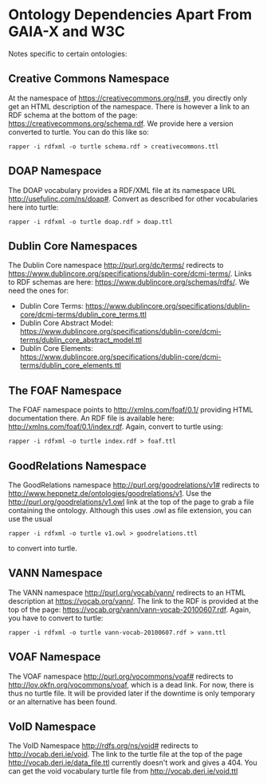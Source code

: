 <!--
SPDX-FileCopyrightText: 2024 University of Applied Sciences Osnabrück
SPDX-FileContributor: Andreas Schliebitz
SPDX-FileContributor: Henri Graf
SPDX-FileContributor: Jonas Tüpker
SPDX-FileContributor: Lukas Hesse
SPDX-FileContributor: Maik Fruhner
SPDX-FileContributor: Prof. Dr.-Ing. Heiko Tapken
SPDX-FileContributor: Tobias Wamhof

SPDX-License-Identifier: AGPL-3.0-or-later
-->

# Ontology Dependencies Apart From GAIA-X and W3C

Notes specific to certain ontologies:

## Creative Commons Namespace

At the namespace of https://creativecommons.org/ns#, you directly only get an HTML description of the namespace. There is however a link to an RDF schema at the bottom of the page: https://creativecommons.org/schema.rdf. We provide here a version converted to turtle. You can do this like so:

```
rapper -i rdfxml -o turtle schema.rdf > creativecommons.ttl
```

## DOAP Namespace

The DOAP vocabulary provides a RDF/XML file at its namespace URL http://usefulinc.com/ns/doap#. Convert as described for other vocabularies here into turtle:

```
rapper -i rdfxml -o turtle doap.rdf > doap.ttl
```

## Dublin Core Namespaces

The Dublin Core namespace http://purl.org/dc/terms/ redirects to https://www.dublincore.org/specifications/dublin-core/dcmi-terms/. Links to RDF schemas are here: https://www.dublincore.org/schemas/rdfs/. We need the ones for:

* Dublin Core Terms: https://www.dublincore.org/specifications/dublin-core/dcmi-terms/dublin_core_terms.ttl
* Dublin Core Abstract Model: https://www.dublincore.org/specifications/dublin-core/dcmi-terms/dublin_core_abstract_model.ttl
* Dublin Core Elements: https://www.dublincore.org/specifications/dublin-core/dcmi-terms/dublin_core_elements.ttl 

## The FOAF Namespace

The FOAF namespace points to http://xmlns.com/foaf/0.1/ providing HTML documentation there. An RDF file is available here: http://xmlns.com/foaf/0.1/index.rdf. Again, convert to turtle using:

```
rapper -i rdfxml -o turtle index.rdf > foaf.ttl
```

## GoodRelations Namespace

The GoodRelations namespace http://purl.org/goodrelations/v1# redirects to http://www.heppnetz.de/ontologies/goodrelations/v1. Use the http://purl.org/goodrelations/v1.owl link at the top of the page to grab a file containing the ontology. Although this uses .owl as file extension, you can use the usual

```
rapper -i rdfxml -o turtle v1.owl > goodrelations.ttl
```

to convert into turtle.

## VANN Namespace

The VANN namespace http://purl.org/vocab/vann/ redirects to an HTML description at https://vocab.org/vann/. The link to the RDF is provided at the top of the page: https://vocab.org/vann/vann-vocab-20100607.rdf. Again, you have to convert to turtle:

```
rapper -i rdfxml -o turtle vann-vocab-20100607.rdf > vann.ttl
```

## VOAF Namespace

The VOAF namespace http://purl.org/vocommons/voaf# redirects to http://lov.okfn.org/vocommons/voaf, which is a dead link. For now, there is thus no turtle file. It will be provided later if the downtime is only temporary or an alternative has been found.

## VoID Namespace

The VoID Namespace http://rdfs.org/ns/void# redirects to http://vocab.deri.ie/void. The link to the turtle file at the top of the page http://vocab.deri.ie/data_file.ttl currently doesn't work and gives a 404. You can get the void vocabulary turtle file from http://vocab.deri.ie/void.ttl

